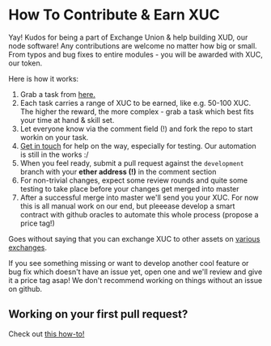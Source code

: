 <h1> How To Contribute & Earn XUC </h1>

Yay! Kudos for being a part of Exchange Union & help building XUD, our node software! Any contributions are welcome no matter how big or small. From typos and bug fixes to entire modules - you will be awarded with XUC, our token.

Here is how it works:
1. Grab a task from [here.](https://github.com/ExchangeUnion/xud/issues)
2. Each task carries a range of XUC to be earned, like e.g. 50-100 XUC. The higher the reward, the more complex - grab a task which best fits your time at hand & skill set.
3. Let everyone know via the comment field (!) and fork the repo to start workin on your task. 
4. [Get in touch](https://gitter.im/exchangeunion/Lobby) for help on the way, especially for testing. Our automation is still in the works :/
5. When you feel ready, submit a pull request  against the `development` branch with your <b>ether address (!)</b> in the comment section
6. For non-trivial changes, expect some review rounds and quite some testing to take place before your changes get merged into master
7. After a successful merge into master we'll send you your XUC. For now this is all manual work on our end, but pleeease develop a smart contract with github oracles to automate this whole process (propose a price tag!)

Goes without saying that you can exchange XUC to other assets on [various exchanges](https://www.exchangeunion.com/xuc).

If you see something missing or want to develop another cool feature or bug fix which doesn't have an issue yet, open one and we'll review and give it a price tag asap! We don't recommend working on things without an issue on github.

<h2> Working on your first pull request?</h2>

Check out [this how-to!](https://egghead.io/courses/how-to-contribute-to-an-open-source-project-on-github/)
